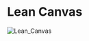 # Lean Canvas

![Lean_Canvas](https://github.com/Diego-a-lopez/ScapeTheAds/assets/71869193/7c8cc616-18d0-400d-92a9-958cf2b7ed1e)
